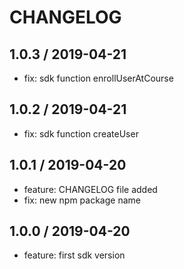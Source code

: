 # CHANGELOG

## 1.0.3 / 2019-04-21

* fix: sdk function enrollUserAtCourse

## 1.0.2 / 2019-04-21

* fix: sdk function createUser

## 1.0.1 / 2019-04-20

* feature: CHANGELOG file added
* fix: new npm package name

## 1.0.0 / 2019-04-20

* feature: first sdk version